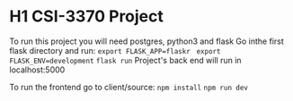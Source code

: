 # H1 CSI-3370 Project

To run this project you will need postgres, python3 and flask
Go inthe first flask directory and run:
```export FLASK_APP=flaskr ```
```export FLASK_ENV=development```
```flask run```
Project's back end will run in localhost:5000

To run the frontend go to client/source:
```npm install```
```npm run dev```

